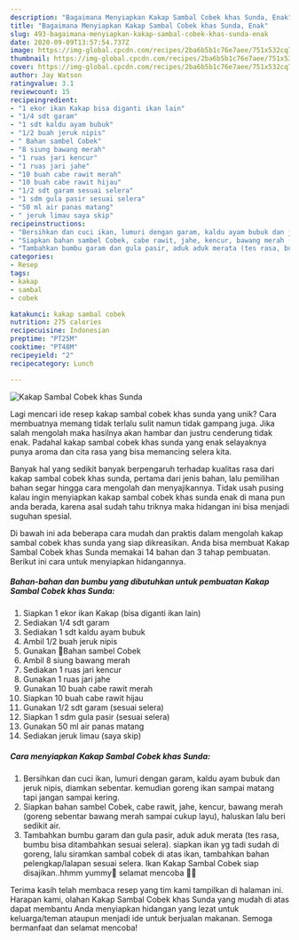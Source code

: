 ```yaml
---
description: "Bagaimana Menyiapkan Kakap Sambal Cobek khas Sunda, Enak"
title: "Bagaimana Menyiapkan Kakap Sambal Cobek khas Sunda, Enak"
slug: 493-bagaimana-menyiapkan-kakap-sambal-cobek-khas-sunda-enak
date: 2020-09-09T13:57:54.737Z
image: https://img-global.cpcdn.com/recipes/2ba6b5b1c76e7aee/751x532cq70/kakap-sambal-cobek-khas-sunda-foto-resep-utama.jpg
thumbnail: https://img-global.cpcdn.com/recipes/2ba6b5b1c76e7aee/751x532cq70/kakap-sambal-cobek-khas-sunda-foto-resep-utama.jpg
cover: https://img-global.cpcdn.com/recipes/2ba6b5b1c76e7aee/751x532cq70/kakap-sambal-cobek-khas-sunda-foto-resep-utama.jpg
author: Jay Watson
ratingvalue: 3.1
reviewcount: 15
recipeingredient:
- "1 ekor ikan Kakap bisa diganti ikan lain"
- "1/4 sdt garam"
- "1 sdt kaldu ayam bubuk"
- "1/2 buah jeruk nipis"
- " Bahan sambel Cobek"
- "8 siung bawang merah"
- "1 ruas jari kencur"
- "1 ruas jari jahe"
- "10 buah cabe rawit merah"
- "10 buah cabe rawit hijau"
- "1/2 sdt garam sesuai selera"
- "1 sdm gula pasir sesuai selera"
- "50 ml air panas matang"
- " jeruk limau saya skip"
recipeinstructions:
- "Bersihkan dan cuci ikan, lumuri dengan garam, kaldu ayam bubuk dan jeruk nipis, diamkan sebentar. kemudian goreng ikan sampai matang tapi jangan sampai kering."
- "Siapkan bahan sambel Cobek, cabe rawit, jahe, kencur, bawang merah (goreng sebentar bawang merah sampai cukup layu), haluskan lalu beri sedikit air."
- "Tambahkan bumbu garam dan gula pasir, aduk aduk merata (tes rasa, bumbu bisa ditambahkan sesuai selera). siapkan ikan yg tadi sudah di goreng, lalu siramkan sambal cobek di atas ikan, tambahkan bahan pelengkap/lalapan sesuai selera. Ikan Kakap Sambal Cobek siap disajikan..hhmm yummy🤤 selamat mencoba 🤗😘"
categories:
- Resep
tags:
- kakap
- sambal
- cobek

katakunci: kakap sambal cobek 
nutrition: 275 calories
recipecuisine: Indonesian
preptime: "PT25M"
cooktime: "PT48M"
recipeyield: "2"
recipecategory: Lunch

---
```



![Kakap Sambal Cobek khas Sunda](https://img-global.cpcdn.com/recipes/2ba6b5b1c76e7aee/751x532cq70/kakap-sambal-cobek-khas-sunda-foto-resep-utama.jpg)

Lagi mencari ide resep kakap sambal cobek khas sunda yang unik? Cara membuatnya memang tidak terlalu sulit namun tidak gampang juga. Jika salah mengolah maka hasilnya akan hambar dan justru cenderung tidak enak. Padahal kakap sambal cobek khas sunda yang enak selayaknya punya aroma dan cita rasa yang bisa memancing selera kita.



Banyak hal yang sedikit banyak berpengaruh terhadap kualitas rasa dari kakap sambal cobek khas sunda, pertama dari jenis bahan, lalu pemilihan bahan segar hingga cara mengolah dan menyajikannya. Tidak usah pusing kalau ingin menyiapkan kakap sambal cobek khas sunda enak di mana pun anda berada, karena asal sudah tahu triknya maka hidangan ini bisa menjadi suguhan spesial.


Di bawah ini ada beberapa cara mudah dan praktis dalam mengolah kakap sambal cobek khas sunda yang siap dikreasikan. Anda bisa membuat Kakap Sambal Cobek khas Sunda memakai 14 bahan dan 3 tahap pembuatan. Berikut ini cara untuk menyiapkan hidangannya.

<!--inarticleads1-->

##### Bahan-bahan dan bumbu yang dibutuhkan untuk pembuatan Kakap Sambal Cobek khas Sunda:

1. Siapkan 1 ekor ikan Kakap (bisa diganti ikan lain)
1. Sediakan 1/4 sdt garam
1. Sediakan 1 sdt kaldu ayam bubuk
1. Ambil 1/2 buah jeruk nipis
1. Gunakan  🍄Bahan sambel Cobek
1. Ambil 8 siung bawang merah
1. Sediakan 1 ruas jari kencur
1. Gunakan 1 ruas jari jahe
1. Gunakan 10 buah cabe rawit merah
1. Siapkan 10 buah cabe rawit hijau
1. Gunakan 1/2 sdt garam (sesuai selera)
1. Siapkan 1 sdm gula pasir (sesuai selera)
1. Gunakan 50 ml air panas matang
1. Sediakan  jeruk limau (saya skip)




<!--inarticleads2-->

##### Cara menyiapkan Kakap Sambal Cobek khas Sunda:

1. Bersihkan dan cuci ikan, lumuri dengan garam, kaldu ayam bubuk dan jeruk nipis, diamkan sebentar. kemudian goreng ikan sampai matang tapi jangan sampai kering.
1. Siapkan bahan sambel Cobek, cabe rawit, jahe, kencur, bawang merah (goreng sebentar bawang merah sampai cukup layu), haluskan lalu beri sedikit air.
1. Tambahkan bumbu garam dan gula pasir, aduk aduk merata (tes rasa, bumbu bisa ditambahkan sesuai selera). siapkan ikan yg tadi sudah di goreng, lalu siramkan sambal cobek di atas ikan, tambahkan bahan pelengkap/lalapan sesuai selera. Ikan Kakap Sambal Cobek siap disajikan..hhmm yummy🤤 selamat mencoba 🤗😘




Terima kasih telah membaca resep yang tim kami tampilkan di halaman ini. Harapan kami, olahan Kakap Sambal Cobek khas Sunda yang mudah di atas dapat membantu Anda menyiapkan hidangan yang lezat untuk keluarga/teman ataupun menjadi ide untuk berjualan makanan. Semoga bermanfaat dan selamat mencoba!

